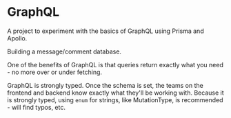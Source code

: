 # GraphQL

A project to experiment with the basics of GraphQL using Prisma and Apollo.

Building a message/comment database.

One of the benefits of GraphQL is that queries return exactly what you need - no more over or under fetching.

GraphQL is strongly typed. Once the schema is set, the teams on the frontend and backend know exactly what they'll be working with. Because it is strongly typed, using `enum` for strings, like MutationType, is recommended - will find typos, etc.
